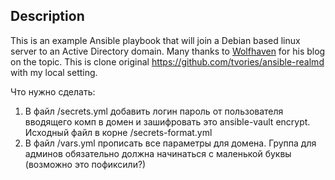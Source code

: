 ## Description
This is an example Ansible playbook that will join a Debian based linux server to an Active Directory domain.  Many thanks to [Wolfhaven](http://www.wolffhaven45.com/blog/linux/join_ubuntu_workstation_windows_domain/) for his blog on the topic.
This is clone original https://github.com/tvories/ansible-realmd with my local setting.

Что нужно сделать:
1) В файл /secrets.yml добавить логин пароль от пользователя вводящего комп в домен и зашифровать это ansible-vault encrypt. Исходный файл в корне /secrets-format.yml
2) В файл /vars.yml прописать все параметры для домена. Группа для админов обязательно должна начинаться с маленькой буквы (возможно это пофиксили?)

